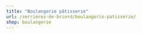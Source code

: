```yaml
---
title: "Boulangerie pâtisserie"
url: /serrieres-de-briord/boulangerie-patisserie/
shop: boulangerie
---
```


